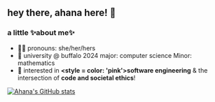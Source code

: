## hey there, ahana here! 👋

### a little ✨about me✨
- 💃🏻 pronouns: she/her/hers
- 🌱 university @ buffalo 2024
     major: computer science
     Minor: mathematics
- 🔭 interested in <b><style = color: 'pink'>software engineering</style></b> & the intersection of <b>code and societal ethics</b>!




[![Ahana's GitHub stats](https://github-readme-stats.vercel.app/api?username=ahanabhattchrya&show_icons=true&theme=dracula)](https://github.com/ahanabhattchrya/github-readme-stats)

<!--
**ahanabhattchrya/ahanabhattchrya** is a ✨ _special_ ✨ repository because its `README.md` (this file) appears on your GitHub profile.

Here are some ideas to get you started:

- 🔭 I’m currently working on ...
- 🌱 I’m currently learning ...
- 👯 I’m looking to collaborate on ...
- 🤔 I’m looking for help with ...
- 💬 Ask me about ...
- 📫 How to reach me: ...
- 😄 Pronouns: ...
- ⚡ Fun fact: ...
-->
